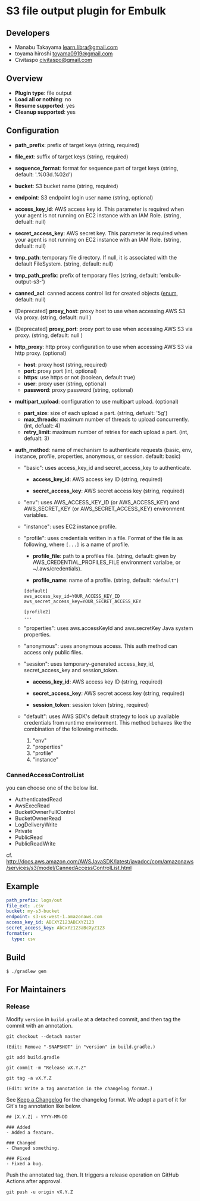 # S3 file output plugin for Embulk

## Developers

* Manabu Takayama <learn.libra@gmail.com>
* toyama hiroshi <toyama0919@gmail.com>
* Civitaspo <civitaspo@gmail.com>

## Overview

* **Plugin type**: file output
* **Load all or nothing**: no
* **Resume supported**: yes
* **Cleanup supported**: yes

## Configuration

- **path_prefix**: prefix of target keys (string, required)
- **file_ext**: suffix of target keys (string, required)
- **sequence_format**: format for sequence part of target keys (string, default: '.%03d.%02d')
- **bucket**: S3 bucket name (string, required)
- **endpoint**: S3 endpoint login user name (string, optional)
- **access_key_id**: AWS access key id. This parameter is required when your agent is not running on EC2 instance with an IAM Role. (string, defualt: null)
- **secret_access_key**: AWS secret key. This parameter is required when your agent is not running on EC2 instance with an IAM Role. (string, defualt: null)
- **tmp_path**: temporary file directory. If null, it is associated with the default FileSystem. (string, default: null)
- **tmp_path_prefix**: prefix of temporary files (string, default: 'embulk-output-s3-')
- **canned_acl**: canned access control list for created objects ([enum](#cannedaccesscontrollist), default: null)
- [Deprecated] **proxy_host**: proxy host to use when accessing AWS S3 via proxy. (string, default: null )
- [Deprecated] **proxy_port**: proxy port to use when accessing AWS S3 via proxy. (string, default: null )
- **http_proxy**: http proxy configuration to use when accessing AWS S3 via http proxy. (optional)
  - **host**: proxy host (string, required)
  - **port**: proxy port (int, optional)
  - **https**: use https or not (boolean, default true)
  - **user**: proxy user (string, optional)
  - **password**: proxy password (string, optional)
- **multipart_upload**: configuration to use multipart upload. (optional)
  - **part_size**: size of each upload a part. (string, defualt: '5g')
  - **max_threads**: maximum number of threads to upload concurrently. (int, defualt: 4)
  - **retry_limit**: maximum number of retries for each upload a part. (int, defualt: 3)

- **auth_method**: name of mechanism to authenticate requests (basic, env, instance, profile, properties, anonymous, or session. default: basic)

    - "basic": uses access_key_id and secret_access_key to authenticate.

        - **access_key_id**: AWS access key ID (string, required)

        - **secret_access_key**: AWS secret access key (string, required)

    - "env": uses AWS_ACCESS_KEY_ID (or AWS_ACCESS_KEY) and AWS_SECRET_KEY (or AWS_SECRET_ACCESS_KEY) environment variables.

    - "instance": uses EC2 instance profile.

    - "profile": uses credentials written in a file. Format of the file is as following, where `[...]` is a name of profile.

        - **profile_file**: path to a profiles file. (string, default: given by AWS_CREDENTIAL_PROFILES_FILE environment varialbe, or ~/.aws/credentials).

        - **profile_name**: name of a profile. (string, default: `"default"`)

      ```
      [default]
      aws_access_key_id=YOUR_ACCESS_KEY_ID
      aws_secret_access_key=YOUR_SECRET_ACCESS_KEY
  
      [profile2]
      ...
      ```

    - "properties": uses aws.accessKeyId and aws.secretKey Java system properties.

    - "anonymous": uses anonymous access. This auth method can access only public files.

    - "session": uses temporary-generated access_key_id, secret_access_key and session_token.

        - **access_key_id**: AWS access key ID (string, required)

        - **secret_access_key**: AWS secret access key (string, required)

        - **session_token**: session token (string, required)

    - "default": uses AWS SDK's default strategy to look up available credentials from runtime environment. This method behaves like the combination of the following methods.

        1. "env"
        1. "properties"
        1. "profile"
        1. "instance"



### CannedAccessControlList
you can choose one of the below list.

- AuthenticatedRead
- AwsExecRead
- BucketOwnerFullControl
- BucketOwnerRead
- LogDeliveryWrite
- Private
- PublicRead
- PublicReadWrite

cf. http://docs.aws.amazon.com/AWSJavaSDK/latest/javadoc/com/amazonaws/services/s3/model/CannedAccessControlList.html

## Example

```yaml
path_prefix: logs/out
file_ext: .csv
bucket: my-s3-bucket
endpoint: s3-us-west-1.amazonaws.com
access_key_id: ABCXYZ123ABCXYZ123
secret_access_key: AbCxYz123aBcXyZ123
formatter:
  type: csv
```


## Build

```
$ ./gradlew gem
```

For Maintainers
----------------

### Release

Modify `version` in `build.gradle` at a detached commit, and then tag the commit with an annotation.

```
git checkout --detach master

(Edit: Remove "-SNAPSHOT" in "version" in build.gradle.)

git add build.gradle

git commit -m "Release vX.Y.Z"

git tag -a vX.Y.Z

(Edit: Write a tag annotation in the changelog format.)
```

See [Keep a Changelog](https://keepachangelog.com/en/1.0.0/) for the changelog format. We adopt a part of it for Git's tag annotation like below.

```
## [X.Y.Z] - YYYY-MM-DD

### Added
- Added a feature.

### Changed
- Changed something.

### Fixed
- Fixed a bug.
```

Push the annotated tag, then. It triggers a release operation on GitHub Actions after approval.

```
git push -u origin vX.Y.Z
```
